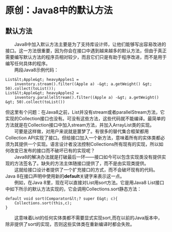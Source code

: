 # 原创：Java8中的默认方法

## 默认方法

  Java8中加入默认方法主要是为了支持库设计师，让他们能够写出容易改进的接口。这一方法很重要，因为你会在接口中遇到越来越多的默认方法，但由于真正需要编写默认方法的程序员相对较少，而且它们只是有助于程序改进，而不是用于编写任何具体的程序。<br/>
  两段Java8示例代码：

```
List&lt;Apple&gt; heavyApples1 =
	inventory.stream().filter((Apple a) -&gt; a.getWeight() &gt; 50).collect(toList());
List&lt;Apple&gt; heavyApples2 = 
    inventory.parallelStream().filter((Apple a) -&gt; a.getWeight() &gt; 50).collect(toList())	

```

但这里有个问题：在Java8之前，List并没有stream或者parallelStream方法，它实现的Collection接口也没有。可没有这些方法，这些代码就不能编译。最简单的方法就是在Collection接口中加入stream方法，并加入ArrayList类的实现。<br/>
  可要是这样做，对用户来说就是噩梦了。有很多的替代集合框架都用Collection API实现了接口。但给接口加入一个新方法，意味着所有的实体类都必须为其提供一个实现。语言设计者没法控制Collections所有现有的实现，所以如何改变已发布的接口而不破坏已有的实现呢？<br/>
  Java8的解决办法就是打破最后一环——接口如今可以包含实现类没有提供实现的方法签名了。缺失的方法主体随接口提供了，而不是由实现类提供。<br/>
  这就给接口设计者提供了一个扩充接口的方式，而不会破坏现有的代码。Java 8在接口声明中使用新的**default**关键字来表示这一点。<br/>
  例如，在Java 8里，现在可以直接对List用sort方法。它是用Java8 List接口中如下所示的默认方法实现的，它会调用Collections.sort静态方法：

```
default void sort(Comparator&lt;? super E&gt; c){
	Collections.sort(this,c);
}

```

  这意味着List的任何实体类都不需要显式实现sort,而在以前的Java版本中，除非提供了sort的实现，否则这些实体类在重新编译时都会失败。
